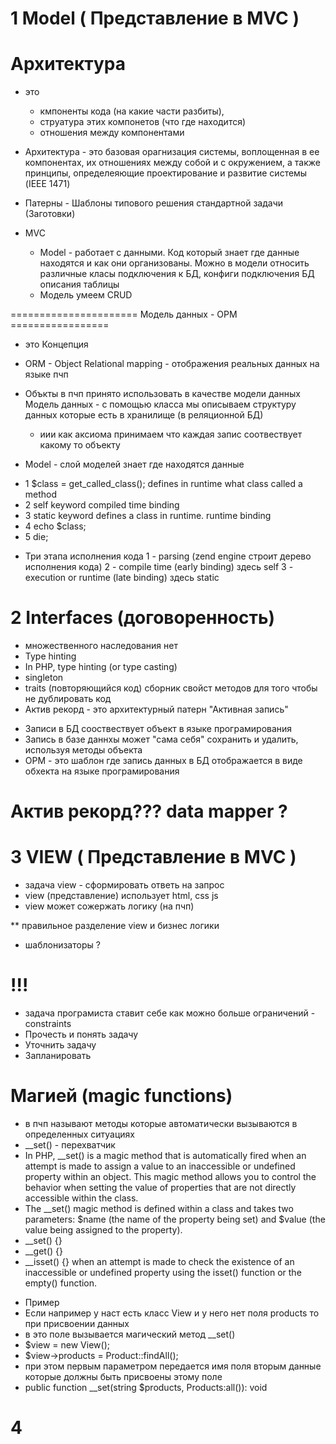 #   1 Model ( Представление в MVC ) 
# Архитектура
- это
   - кмпоненты кода (на какие части разбиты),
   - струатура этих компонетов (что где находится)
   - отношения между компонентами

 - Архитектура - это базовая орагнизация системы, воплощенная в ее компонентах,
                 их отношениях между собой и с окружением, а также принципы,
                 определеяющие проектирование и развитие системы (IEEE 1471)

 - Патерны - Шаблоны типового решения стандартной задачи (Заготовки)
 - MVC
   - Model - работает с данными. Код который знает где данные находятся
     и как они организованы. Можно в модели относить различные класы
     подключения к БД, конфиги подключения БД описания таблицы
   - Модель умеем CRUD


====================== Модель данных  - ОРМ =================
 - это Концепция
 - ORM - Object Relational mapping - отображения реальных данных на языке пчп
   
 - Объкты в пчп принято использовать в качестве модели данных
   Модель данных - с помощью класса мы описываем структуру данных которые есть в хранилище
   (в реляционной БД)
   - иии как аксиома принимаем что каждая запис соотвествует какому то объекту

 - Model - слой моделей знает где находятся данные

  * 1 $class = get_called_class(); defines in runtime what class called  a method
  * 2 self keyword compiled time binding
  * 3 static keyword defines a class in runtime. runtime binding
  * 4 echo $class;
  * 5 die;



- Три этапа исполнения кода
 1 - parsing (zend engine строит дерево исполнения кода)
 2 - compile time (early binding) здесь self
 3 - execution or runtime (late binding) здесь static


#   2 Interfaces (договоренность)
 * множественного наследования нет
 * Type hinting 
 * In PHP, type hinting (or type casting)
 * singleton
 * traits (повторяющийся код) сборник свойст методов для того чтобы 
не дублировать код
 * Актив рекорд - это архитектурный патерн "Активная запись"
 - Записи в БД сооствествует объект в языке програмирования
 - Запись в базе даннхы может "сама себя" сохранить и удалить,
используя методы объекта
 - ОРМ - это шаблон где запись данных в БД отображается в виде обхекта на языке програмирования

# Актив рекорд??? data mapper ? 


#   3 VIEW ( Представление в MVC )
 - задача view - сформировать ответь на запрос 
 - view (представление) использует html, css js
 - view может сожержать логику (на пчп)

 ** правильное разделение view и бизнес логики
 * шаблонизаторы ?

# !!!
 - задача програмиста ставит себе как можно больше ограничений - constraints
 - Прочесть и понять задачу 
 - Уточнить задачу
 - Запланировать

#  Магией (magic functions)
- в пчп называют методы которые автоматически вызываются в определенных ситуациях
- __set() - перехватчик
- In PHP, __set() is a magic method that is automatically fired when an attempt is made to assign a value to an inaccessible or undefined property within an object. This magic method allows you to control the behavior when setting the value of properties that are not directly accessible within the class.
- The __set() magic method is defined within a class and takes two parameters: $name (the name of the property being set) and $value (the value being assigned to the property).
- __set() {}
- __get() {}
- __isset() {} when an attempt is made to check the existence of an inaccessible or undefined property using the isset() function or the empty() function.

* Пример
* Если например у наст есть класс View и у него нет поля products то при присвоении данных
* в это поле вызывается магический метод __set() 
* $view = new View();
* $view->products = Product::findAll();
* при этом первым параметром передается имя поля вторым данные которые должны быть присвоены этому поле
* public function __set(string $products, Products:all()): void

#   4  

